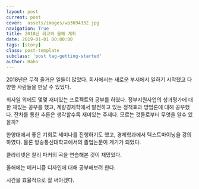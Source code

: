 ```yaml
---
layout: post
current: post
cover:  assets/images/wp3694332.jpg
navigation: True
title: 2018년 회고와 올해 계획
date: 2019-01-01 00:00:00
tags: [story]
class: post-template
subclass: 'post tag-getting-started'
author: Hahn
---
```


2018년은 무척 즐거운 일들이 많았다. 회사에서는 새로운 부서에서 일하기 시작했고 다양한 사람들을 만날 수 있었다.

회사일 외에도 몇몇 재미있는 프로젝트와 공부를 하였다. 정부지원사업의 성과평가에 대한 재밌는 공부를 했고, 계량경제학에서 발전하고 있는 정책효과 방법론에 대해 공부했다. 잔차를 통한 추론은 생각할수록 재미있는 주제다. 모르는 것들로부터 무엇을 알수 있을까?

한양대에서 좋은 기회로 세미나를 진행하기도 했고, 경제학과에서 텍스트마이닝을 강의하였다. 물론 방송통신대학교에서의 졸업논문이 계기가 되었다.

클라리넷은 찰리 파커의 곡을 연습해본 것이 재밌었다.

올해에는 메커니즘 디자인에 대해 공부해보려 한다.

시간을 효율적으로 잘 써야겠다.




